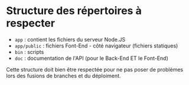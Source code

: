 # Structure des répertoires à respecter

 - `app` : contient les fichiers du serveur Node.JS
 - `app/public` : fichiers Font-End - côté navigateur (fichiers statiques)
 - `bin` : scripts
 - `doc` : documentation de l'API (pour le Back-End ET le Font-End)

Cette structure doit bien être respectée pour ne pas poser de problèmes lors des fusions de branches et du déploiment.